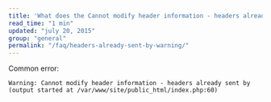 ```yaml
---
title: 'What does the Cannot modify header information - headers already sent by... error mean and how to fix it?'
read_time: "1 min"
updated: "july 20, 2015"
group: "general"
permalink: "/faq/headers-already-sent-by-warning/"
---
```


Common error:

```
Warning: Cannot modify header information - headers already sent by (output started at /var/www/site/public_html/index.php:60)
```
